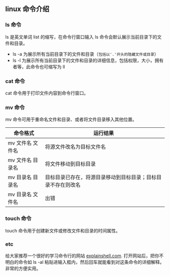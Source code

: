 ## linux 命令介绍

### ls 命令

ls 是英文单词 list 的缩写，在命令行窗口输入 ls 命令会默认展示当前目录下的文件和目录。

- ls -a 为展示所有当前目录下的文件和目录（`包括以'.'开头的隐藏文件或目录`）
- ls -l 为展示所有当前目录下的文件和目录的详细信息，包括权限，大小，拥有者等，此命令也可缩写为 ll

### cat 命令

cat 命令用于打印文件内容到命令行窗口。

### mv 命令

mv 命令可用于重命名文件和目录、或者将文件目录移入其他位置。

命令格式|运行结果
--|--
mv 文件名 文件名| 将源文件改名为目标文件名
mv 文件名 目录名| 将文件移动到目标目录
mv 目录名 目录名|目标目录已存在，将源目录移动到目标目录；目标目录不存在则改名
mv 目录名 文件名| 出错

### touch 命令

touch 命令用于创建新文件或修改文件和目录的时间属性。

### etc

给大家推荐一个很好的学习命令行的网站 [explainshell.com](https://www.explainshell.com/). 打开网站后，把你不明白的命令如 ls -al 粘贴进输入框内，然后回车就能看到对这条命令的详细解释。非常的方便实用。
